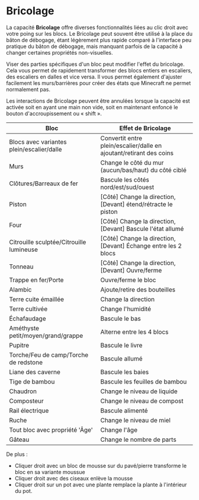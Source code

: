 # Bricolage

La capacité **Bricolage** offre diverses fonctionnalités liées au clic droit avec votre poing sur les blocs. Le Bricolage peut souvent être utilisé à la place du bâton de débogage, étant légèrement plus rapide comparé à l'interface peu pratique du bâton de débogage, mais manquant parfois de la capacité à changer certaines propriétés non-visuelles.

Viser des parties spécifiques d'un bloc peut modifier l'effet du bricolage. Cela vous permet de rapidement transformer des blocs entiers en escaliers, des escaliers en dalles et vice versa. Il vous permet également d'ajuster facilement les murs/barrières pour créer des états que Minecraft ne permet normalement pas.

Les interactions de Bricolage peuvent être annulées lorsque la capacité est activée soit en ayant une main non vide, soit en maintenant enfoncé le bouton d'accroupissement ou « shift ».

| Bloc                                 | Effet de Bricolage                                           |
|--------------------------------------|--------------------------------------------------------------|
| Blocs avec variantes plein/escalier/dalle | Convertit entre plein/escalier/dalle en ajoutant/retirant des coins |
| Murs                                 | Change le côté du mur (aucun/bas/haut) du côté ciblé         |
| Clôtures/Barreaux de fer             | Bascule les côtés nord/est/sud/ouest                        |
| Piston                               | [Côté] Change la direction, [Devant] étend/rétracte le piston|
| Four                                 | [Côté] Change la direction, [Devant] Bascule l'état allumé   |
| Citrouille sculptée/Citrouille lumineuse | [Côté] Change la direction, [Devant] Échange entre les 2 blocs |
| Tonneau                              | [Côté] Change la direction, [Devant] Ouvre/ferme             |
| Trappe en fer/Porte                  | Ouvre/ferme le bloc                                         |
| Alambic                              | Ajoute/retire des bouteilles                                |
| Terre cuite émaillée                 | Change la direction                                         |
| Terre cultivée                       | Change l'humidité                                           |
| Échafaudage                          | Bascule le bas                                              |
| Améthyste petit/moyen/grand/grappe   | Alterne entre les 4 blocs                                   |
| Pupitre                              | Bascule le livre                                            |
| Torche/Feu de camp/Torche de redstone| Bascule allumé                                              |
| Liane des caverne                    | Bascule les baies                                           |
| Tige de bambou                       | Bascule les feuilles de bambou                              |
| Chaudron                             | Change le niveau de liquide                                 |
| Composteur                           | Change le niveau de compost                                 |
| Rail électrique                      | Bascule alimenté                                            |
| Ruche                                | Change le niveau de miel                                    |
| Tout bloc avec propriété 'Âge'       | Change l'âge                                                |
| Gâteau                               | Change le nombre de parts                                   |

De plus :
- Cliquer droit avec un bloc de mousse sur du pavé/pierre transforme le bloc en sa variante moussue
- Cliquer droit avec des ciseaux enlève la mousse
- Cliquer droit sur un pot avec une plante remplace la plante à l'intérieur du pot.